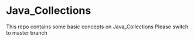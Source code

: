 # Java_Collections
This repo contains some basic concepts on Java_Collections
Please switch to master branch
